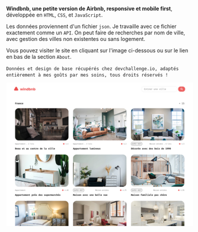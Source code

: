 **Windbnb, une petite version de Airbnb, responsive et mobile first**, développée en `HTML`, `CSS`, et `JavaScript`.

Les données proviennent d'un fichier `json`. Je travaille avec ce fichier exactement comme un `API`.
On peut faire de recherches par nom de ville, avec gestion des villes non existentes ou sans logement.

Vous pouvez visiter le site en cliquant sur l'image ci-dessous ou sur le lien en bas de la section `About`.

`Données et design de base récupérés chez devchallenge.io, adaptés entièrement à mes goûts par mes soins, tous droits réservés !`

<a href = "https://yousoumar.github.io/js-windbnb"><img src = "images/screenshot.png"></img></a>




  

